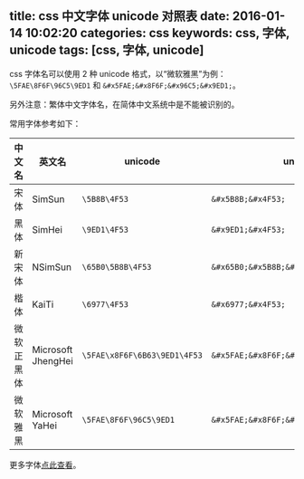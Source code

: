 title: css 中文字体 unicode 对照表
date: 2016-01-14 10:02:20
categories: css
keywords: css, 字体, unicode
tags: [css, 字体, unicode]
---

css 字体名可以使用 2 种 unicode 格式，以“微软雅黑”为例：`\5FAE\8F6F\96C5\9ED1` 和 `&#x5FAE;&#x8F6F;&#x96C5;&#x9ED1;`。

另外注意：繁体中文字体名，在简体中文系统中是不能被识别的。
<!--more-->

常用字体参考如下：

| 中文名 | 英文名 | unicode | unicode2 |
| --- | --- | --- | --- |
| 宋体 |	SimSun | `\5B8B\4F53` | `&#x5B8B;&#x4F53;` |
| 黑体 |	SimHei | `\9ED1\4F53` | `&#x9ED1;&#x4F53;` |
| 新宋体 | NSimSun | `\65B0\5B8B\4F53` | `&#x65B0;&#x5B8B;&#x4F53;` |
| 楷体 |	KaiTi | `\6977\4F53` | `&#x6977;&#x4F53;` |
| 微软正黑体 | Microsoft JhengHei | `\5FAE\x8F6F\6B63\9ED1\4F53` | `&#x5FAE;&#x8F6F;&#x6B63;&#x9ED1;&#x4F53;` |
| 微软雅黑 |	Microsoft YaHei | `\5FAE\8F6F\96C5\9ED1` | `&#x5FAE;&#x8F6F;&#x96C5;&#x9ED1;` |

更多字体[点此查看](http://hotoo.googlecode.com/svn/trunk/labs/css/css-fonts.html)。
